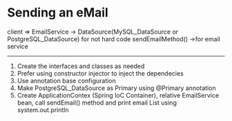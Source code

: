 Sending an eMail
=================


client => EmailService -> DataSource(MySQL_DataSource or PostgreSQL_DataSource) for not hard code 
            sendEmailMethod() ->for email service  

----------------------------------------
1. Create the interfaces and classes as needed 
2. Prefer using constructor injector to inject the dependecies 
3. Use annotation base configuration 
4. Make PostgreSQL_DataSource as Primary using @Primary annotation 
5. Create ApplicationContex (Spring IoC Container), relative EmailService bean, call sendEmail() method and print email List using system.out.println
